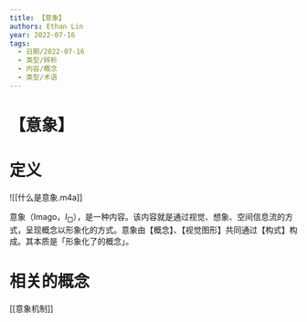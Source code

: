 ```yaml
---
title: 【意象】
authors: Ethan Lin
year: 2022-07-16 
tags:
  - 日期/2022-07-16 
  - 类型/辨析 
  - 内容/概念 
  - 类型/术语 
---
```



# 【意象】







# 定义


![[什么是意象.m4a]]

意象（Imago，$I_{\Box}$），是一种内容。该内容就是通过视觉、想象、空间信息流的方式，呈现概念以形象化的方式。意象由【概念】、【视觉图形】共同通过【构式】构成。其本质是「形象化了的概念」。


# 相关的概念

[[意象机制]]

